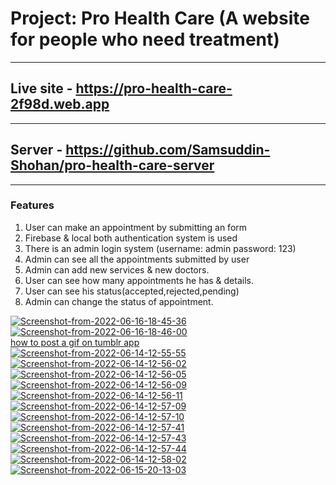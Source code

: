 # Project: Pro Health Care (A website for people who need treatment)

---

## Live site - https://pro-health-care-2f98d.web.app

---

## Server - https://github.com/Samsuddin-Shohan/pro-health-care-server

---

### Features

1. User can make an appointment by submitting an form
2. Firebase & local both authentication system is used
3. There is an admin login system (username: admin password: 123)
4. Admin can see all the appointments submitted by user
5. Admin can add new services & new doctors.
6. User can see how many appointments he has & details.
7. User can see his status(accepted,rejected,pending)
8. Admin can change the status of appointment.

<a href="https://ibb.co/pRjxM6y"><img src="https://i.ibb.co/RBT9sGy/Screenshot-from-2022-06-16-18-45-36.png" alt="Screenshot-from-2022-06-16-18-45-36" border="0"></a>
<a href="https://ibb.co/CJfY0FP"><img src="https://i.ibb.co/3fnjhHR/Screenshot-from-2022-06-16-18-46-00.png" alt="Screenshot-from-2022-06-16-18-46-00" border="0"></a><br /><a target='_blank' href='https://imgbb.com/'>how to post a gif on tumblr app</a><br />
<a href="https://ibb.co/0c2RqDy"><img src="https://i.ibb.co/Cz83B1K/Screenshot-from-2022-06-14-12-55-55.png" alt="Screenshot-from-2022-06-14-12-55-55" border="0"></a>
<a href="https://ibb.co/7bWDXDL"><img src="https://i.ibb.co/3kNb7bQ/Screenshot-from-2022-06-14-12-56-02.png" alt="Screenshot-from-2022-06-14-12-56-02" border="0"></a>
<a href="https://ibb.co/chqZ7Vg"><img src="https://i.ibb.co/whtPxj0/Screenshot-from-2022-06-14-12-56-05.png" alt="Screenshot-from-2022-06-14-12-56-05" border="0"></a>
<a href="https://ibb.co/2StgQ1w"><img src="https://i.ibb.co/f9p45zb/Screenshot-from-2022-06-14-12-56-09.png" alt="Screenshot-from-2022-06-14-12-56-09" border="0"></a>
<a href="https://ibb.co/pv5vjnX"><img src="https://i.ibb.co/vxRx4Dz/Screenshot-from-2022-06-14-12-56-11.png" alt="Screenshot-from-2022-06-14-12-56-11" border="0"></a>
<a href="https://ibb.co/tZZdG8q"><img src="https://i.ibb.co/VHHK12g/Screenshot-from-2022-06-14-12-57-09.png" alt="Screenshot-from-2022-06-14-12-57-09" border="0"></a>
<a href="https://ibb.co/qgjvk1B"><img src="https://i.ibb.co/092xhJq/Screenshot-from-2022-06-14-12-57-10.png" alt="Screenshot-from-2022-06-14-12-57-10" border="0"></a>
<a href="https://ibb.co/h2nYCgb"><img src="https://i.ibb.co/kqrmMGj/Screenshot-from-2022-06-14-12-57-41.png" alt="Screenshot-from-2022-06-14-12-57-41" border="0"></a>
<a href="https://ibb.co/hBzfVWX"><img src="https://i.ibb.co/n7JCjc3/Screenshot-from-2022-06-14-12-57-43.png" alt="Screenshot-from-2022-06-14-12-57-43" border="0"></a>
<a href="https://ibb.co/r5G3pBp"><img src="https://i.ibb.co/TPB10Q0/Screenshot-from-2022-06-14-12-57-44.png" alt="Screenshot-from-2022-06-14-12-57-44" border="0"></a>
<a href="https://ibb.co/gVLxWq6"><img src="https://i.ibb.co/0tRx94Q/Screenshot-from-2022-06-14-12-58-02.png" alt="Screenshot-from-2022-06-14-12-58-02" border="0"></a>
<a href="https://ibb.co/X35h43V"><img src="https://i.ibb.co/fnNhSnQ/Screenshot-from-2022-06-15-20-13-03.png" alt="Screenshot-from-2022-06-15-20-13-03" border="0"></a>
